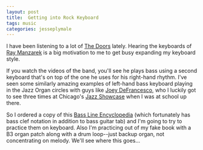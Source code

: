 ```yaml
---
layout: post
title:  Getting into Rock Keyboard
tags: music
categories: jesseplymale
---
```


I have been listening to a lot of [The Doors](http://www.amazon.com/Doors/dp/B000MCIBE8/) lately. Hearing the keyboards of [Ray Manzarek](http://en.wikipedia.org/wiki/Ray_Manzarek) is a big motivation to me to get busy expanding my keyboard style.

If you watch the videos of the band, you'll see he plays bass using a second keyboard that's on top of the one he uses for his right-hand rhythm. I've seen some similarly amazing examples of left-hand bass keyboard playing in the Jazz Organ circles with guys like [Joey DeFrancesco](http://en.wikipedia.org/wiki/Joey_DeFrancesco), who I luckily got to see three times at Chicago's [Jazz Showcase](http://www.jazzshowcase.com/) when I was at school up there.

So I ordered a copy of this [Bass Line Encyclopedia](http://www.amazon.com/gp/product/0739069853/) (which fortunately has bass clef notation in addition to bass guitar tab) and I'm going to try to practice them on keyboard. Also I'm practicing out of my fake book with a B3 organ patch along with a drum loop--just backup organ, not concentrating on melody. We'll see where this goes...

